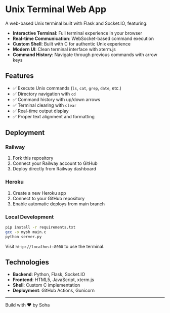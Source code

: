 # Unix Terminal Web App

A web-based Unix terminal built with Flask and Socket.IO, featuring:

- **Interactive Terminal**: Full terminal experience in your browser
- **Real-time Communication**: WebSocket-based command execution
- **Custom Shell**: Built with C for authentic Unix experience
- **Modern UI**: Clean terminal interface with xterm.js
- **Command History**: Navigate through previous commands with arrow keys

## Features

- ✅ Execute Unix commands (`ls`, `cat`, `grep`, `date`, etc.)
- ✅ Directory navigation with `cd`
- ✅ Command history with up/down arrows
- ✅ Terminal clearing with `clear`
- ✅ Real-time output display
- ✅ Proper text alignment and formatting

## Deployment

### Railway
1. Fork this repository
2. Connect your Railway account to GitHub
3. Deploy directly from Railway dashboard

### Heroku
1. Create a new Heroku app
2. Connect to your GitHub repository
3. Enable automatic deploys from main branch

### Local Development
```bash
pip install -r requirements.txt
gcc -o mysh main.c
python server.py
```

Visit `http://localhost:8000` to use the terminal.

## Technologies

- **Backend**: Python, Flask, Socket.IO
- **Frontend**: HTML5, JavaScript, xterm.js
- **Shell**: Custom C implementation
- **Deployment**: GitHub Actions, Gunicorn

---
Build with ❤️ by Soha
